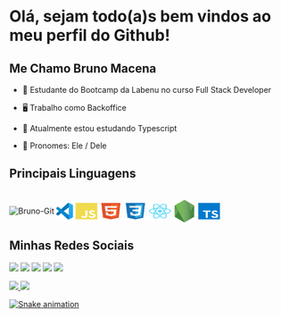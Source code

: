 <h1>Olá, sejam todo(a)s bem vindos ao meu perfil do Github!</h1>

<h2>Me Chamo Bruno Macena</h2>

<div>
  
- 📓 Estudante do Bootcamp da Labenu no curso Full Stack Developer
  
- 🖥️ Trabalho como Backoffice
  
- 📖 Atualmente estou estudando Typescript
  
- 📝 Pronomes: Ele / Dele
  
</div>

<h2>Principais Linguagens</h2>
  
<div style="display: inline_block"><br>
<img align="center" alt="Bruno-Git" height="30" width="70"src="https://img.shields.io/badge/GitHub-100000?style=for-the-badge&logo=github&logoColor=white">
<img align="center" alt="Bruno-Vs" height="30" width="30" src="https://raw.githubusercontent.com/github/explore/80688e429a7d4ef2fca1e82350fe8e3517d3494d/topics/visual-studio-code/visual-studio-code.png">
<img align="center" alt="Bruno-Js" height="30" width="40" src="https://raw.githubusercontent.com/devicons/devicon/master/icons/javascript/javascript-plain.svg">
<img align="center" alt="Bruno-HTML" height="30" width="40" src="https://raw.githubusercontent.com/devicons/devicon/master/icons/html5/html5-original.svg">
<img align="center" alt="Bruno-CSS" height="30" width="40" src="https://raw.githubusercontent.com/devicons/devicon/master/icons/css3/css3-original.svg">
<img align="center" alt="Bruno-React" height="30" width="40" src="https://raw.githubusercontent.com/devicons/devicon/master/icons/react/react-original.svg">
<img align="center" alt="Bruno-nodejs" height="40" width="40" src="https://raw.githubusercontent.com/github/explore/80688e429a7d4ef2fca1e82350fe8e3517d3494d/topics/nodejs/nodejs.png">
<img align="center" alt="Bruno-Ts" height="30" width="40" src="https://raw.githubusercontent.com/devicons/devicon/master/icons/typescript/typescript-plain.svg">
</div>
  
<div> 
<h2>Minhas Redes Sociais</h2>
  
<a href="https://contate.me/brunomacena" target="_blank"><img src= "https://img.shields.io/badge/WhatsApp-25D366?style=for-the-badge&logo=whatsapp&logoColor=white" target="_blank"></a>
<a href="mailto:bdsm4@ghotmail.com" target="_blank"><img src="https://img.shields.io/badge/Microsoft_Outlook-0078D4?style=for-the-badge&logo=microsoft-outlook&logoColor=white" target="_blank"></a>
<a href="https://www.linkedin.com/in/bruno-macena89" target="_blank"><img src="https://img.shields.io/badge/-LinkedIn-%230077B5?style=for-the-badge&logo=linkedin&logoColor=white" target="_blank"></a>
<a href="https://www.facebook.com/bruno.desalles.50" target="_blank"><img src= "https://img.shields.io/badge/Facebook-1877F2?style=for-the-badge&logo=facebook&logoColor=white" target="_blank"></a>
<a href="https://instagram.com/darksalles" target="_blank"><img src="https://img.shields.io/badge/-Instagram-%23E4405F?style=for-the-badge&logo=instagram&logoColor=white" target="_blank"></a>
</div>

<div> 
<div align="left">
<a href="https://github.com/bruno-macena">
  <img width="42%" src="https://github-readme-stats.vercel.app/api?username=bruno-macena&show_icons=true&theme=highcontrast&include_all_commits=true&count_private=true"/>
  <img width="50%" src="https://github-readme-stats.vercel.app/api/top-langs/?username=bruno-macena&layout=compact&langs_count=7&theme=highcontrast"/>
  </div> 
  
  ![Snake animation](https://github.com/bruno-macena/bruno-macena/blob/output/github-contribution-grid-snake.svg)

  
